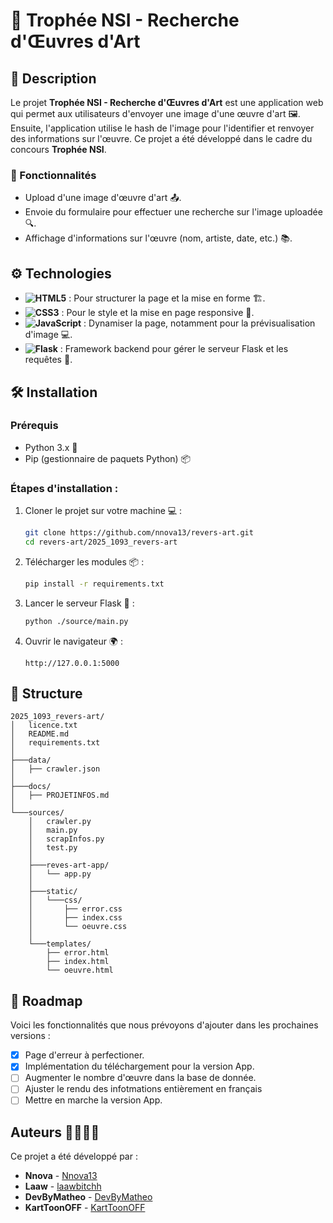 # 🎨 Trophée NSI - Recherche d'Œuvres d'Art

## 📜 Description

Le projet **Trophée NSI - Recherche d'Œuvres d'Art** est une application web qui permet aux utilisateurs d'envoyer une image d'une œuvre d'art 🖼️. Ensuite, l'application utilise le hash de l'image pour l'identifier et renvoyer des informations sur l'œuvre. Ce projet a été développé dans le cadre du concours **Trophée NSI**.

### 🚀 Fonctionnalités
- Upload d'une image d'œuvre d'art 📤.
- Envoie du formulaire pour effectuer une recherche sur l'image uploadée 🔍.
- Affichage d'informations sur l'œuvre (nom, artiste, date, etc.) 📚.

## ⚙️ Technologies

- **![HTML5](https://img.shields.io/badge/html5-%23E34F26.svg?style=for-the-badge&logo=html5&logoColor=white)** : Pour structurer la page et la mise en forme 🏗️.
- **![CSS3](https://img.shields.io/badge/css3-%231572B6.svg?style=for-the-badge&logo=css3&logoColor=white)** : Pour le style et la mise en page responsive 📱.
- **![JavaScript](https://img.shields.io/badge/javascript-%23323330.svg?style=for-the-badge&logo=javascript&logoColor=%23F7DF1E)** : Dynamiser la page, notamment pour la prévisualisation d'image 💻.
- **![Flask](https://img.shields.io/badge/flask-%23000.svg?style=for-the-badge&logo=flask&logoColor=white)** : Framework backend pour gérer le serveur Flask et les requêtes 🐍.

## 🛠️ Installation

### Prérequis
- Python 3.x 🐍
- Pip (gestionnaire de paquets Python) 📦

### Étapes d'installation :

1. Cloner le projet sur votre machine 💻 :
   ```bash
   git clone https://github.com/nnova13/revers-art.git
   cd revers-art/2025_1093_revers-art
   ```

2. Télécharger les modules 📦 :
   ```bash
   pip install -r requirements.txt
   ```

3. Lancer le serveur Flask 🚀 :
   ```bash
   python ./source/main.py
   ```

4. Ouvrir le navigateur 🌍 :
   ```url
   http://127.0.0.1:5000
   ```

## 🧩 Structure

```text
2025_1093_revers-art/
│   licence.txt
│   README.md
│   requirements.txt
│
├───data/
│   ├── crawler.json
│
├───docs/
│   ├── PROJETINFOS.md
│
└───sources/
    │   crawler.py
    │   main.py
    │   scrapInfos.py
    │   test.py
    │
    ├───reves-art-app/
    │   └── app.py
    │
    ├───static/
    │   └───css/
    │       ├── error.css
    │       ├── index.css
    │       └── oeuvre.css
    │
    └───templates/
        ├── error.html
        ├── index.html
        └── oeuvre.html
```

## 🚧 Roadmap

Voici les fonctionnalités que nous prévoyons d'ajouter dans les prochaines versions :

- [X] Page d'erreur à perfectioner.
- [X] Implémentation du téléchargement pour la version App.
- [ ] Augmenter le nombre d'œuvre dans la base de donnée.
- [ ] Ajuster le rendu des infotmations entièrement en français
- [ ] Mettre en marche la version App.

## Auteurs 👩‍💻👨‍💻

Ce projet a été développé par :

- **Nnova** - [Nnova13](https://github.com/Nnova13)
- **Laaw** - [laawbitchh](https://github.com/laawbitchh)
- **DevByMatheo** - [DevByMatheo](https://github.com/DevByMatheo)
- **KartToonOFF** - [KartToonOFF](https://github.com/KartToonOFF)